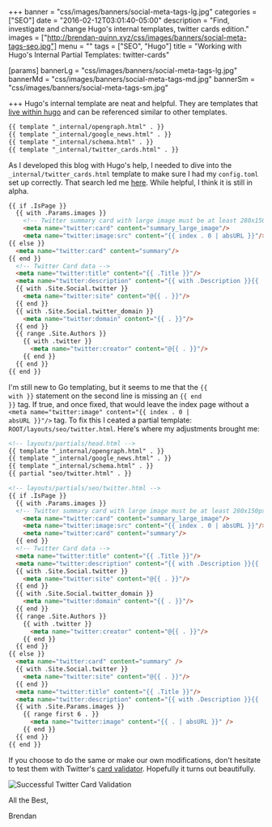 +++
banner = "css/images/banners/social-meta-tags-lg.jpg"
categories = ["SEO"]
date = "2016-02-12T03:01:40-05:00"
description = "Find, investigate and change Hugo's internal templates, twitter cards edition."
images = ["http://brendan-quinn.xyz/css/images/banners/social-meta-tags-seo.jpg"]
menu = ""
tags = ["SEO", "Hugo"]
title = "Working with Hugo's Internal Partial Templates: twitter-cards"

[params]
  bannerLg = "css/images/banners/social-meta-tags-lg.jpg"
  bannerMd = "css/images/banners/social-meta-tags-md.jpg"
  bannerSm = "css/images/banners/social-meta-tags-sm.jpg"

+++
Hugo's internal template are neat and helpful.  They are templates that [live within hugo](https://github.com/spf13/hugo/blob/e445c35d6a0c7f5fc2f90f31226cd1d46e048bbc/tpl/template_embedded.go) and can be referenced similar to other templates.<!--more-->

~~~html
{{ template "_internal/opengraph.html" . }}
{{ template "_internal/google_news.html" . }}
{{ template "_internal/schema.html" . }}
{{ template "_internal/twitter_cards.html" . }}
~~~

As I developed this blog with Hugo's help, I needed to dive into the <code>\_internal/twitter_cards.html</code> template to make sure I had my <code>config.toml</code> set up correctly.  That search led me [here](https://github.com/spf13/hugo/blob/e445c35d6a0c7f5fc2f90f31226cd1d46e048bbc/tpl/template_embedded.go#L147).  While helpful, I think it is still in alpha.

~~~html
{{ if .IsPage }}
  {{ with .Params.images }}
    <!-- Twitter summary card with large image must be at least 280x150px -->
    <meta name="twitter:card" content="summary_large_image"/>
    <meta name="twitter:image:src" content="{{ index . 0 | absURL }}"/>
{{ else }}
  <meta name="twitter:card" content="summary"/>
{{ end }}
  <!-- Twitter Card data -->
  <meta name="twitter:title" content="{{ .Title }}"/>
  <meta name="twitter:description" content="{{ with .Description }}{{ . }}{{ else }}{{if .IsPage}}{{ .Summary }}{{ else }}{{ with .Site.Params.description }}{{ . }}{{ end }}{{ end }}{{ end }}"/>
  {{ with .Site.Social.twitter }}
    <meta name="twitter:site" content="@{{ . }}"/>
  {{ end }}
  {{ with .Site.Social.twitter_domain }}
    <meta name="twitter:domain" content="{{ . }}"/>
  {{ end }}
  {{ range .Site.Authors }}
    {{ with .twitter }}
      <meta name="twitter:creator" content="@{{ . }}"/>
    {{ end }}
  {{ end }}
{{ end }}
~~~

I'm still new to Go templating, but it seems to me that the <code>{{ with }}</code> statement on the second line is missing an <code>{{ end }}</code> tag.  If true, and once fixed, that would leave the index page without a <code>&lt;meta name="twitter:image" content="{{ index . 0 | absURL }}"/&gt;</code> tag.  To fix this I ceated a partial template: <code>ROOT/layouts/seo/twitter.html</code>.  Here's where my adjustments brought me:

~~~html
<!-- layouts/partials/head.html -->
{{ template "_internal/opengraph.html" . }}
{{ template "_internal/google_news.html" . }}
{{ template "_internal/schema.html" . }}
{{ partial "seo/twitter.html" . }}

<!-- layouts/partials/seo/twitter.html -->
{{ if .IsPage }}
  {{ with .Params.images }}
  <!-- Twitter summary card with large image must be at least 280x150px -->
    <meta name="twitter:card" content="summary_large_image"/>
    <meta name="twitter:image:src" content="{{ index . 0 | absURL }}"/>
    <meta name="twitter:card" content="summary"/>
  {{ end }}
  <!-- Twitter Card data -->
  <meta name="twitter:title" content="{{ .Title }}"/>
  <meta name="twitter:description" content="{{ with .Description }}{{ . }}{{ else }}{{if .IsPage}}{{ .Summary }}{{ else }}{{ with .Site.Params.description }}{{ . }}{{ end }}{{ end }}{{ end }}"/>
  {{ with .Site.Social.twitter }}
    <meta name="twitter:site" content="@{{ . }}"/>
  {{ end }}
  {{ with .Site.Social.twitter_domain }}
    <meta name="twitter:domain" content="{{ . }}"/>
  {{ end }}
  {{ range .Site.Authors }}
    {{ with .twitter }}
      <meta name="twitter:creator" content="@{{ . }}"/>
    {{ end }}
  {{ end }}
{{ else }}
  <meta name="twitter:card" content="summary" />
  {{ with .Site.Social.twitter }}
    <meta name="twitter:site" content="@{{ . }}"/>
  {{ end }}
  <meta name="twitter:title" content="{{ .Title }}"/>
  <meta name="twitter:description" content="{{ with .Description }}{{ . }}{{ else }}{{if .IsPage}}{{ .Summary }}{{ else }}{{ with .Site.Params.description }}{{ . }}{{ end }}{{ end }}{{ end }}"/>
  {{ with .Site.Params.images }}
    {{ range first 6 . }}
      <meta name="twitter:image" content="{{ . | absURL }}" />
    {{ end }}
  {{ end }}
{{ end }}
~~~

If you choose to do the same or make our own modifications, don't hesitate to test them with Twitter's [card validator](https://cards-dev.twitter.com/validator).  Hopefully it turns out beautifully.

![Successful Twitter Card Validation](http://brendan-quinn.xyz/css/images/twitter-card-validator.jpg)

All the Best,

Brendan
